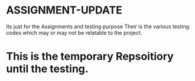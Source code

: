 # ASSIGNMENT-UPDATE
Its just for the Assignments and testing purpose
Their is the various testing codes which may or may not be relatable to the project.
# This is the temporary Repsoitiory until the testing.
